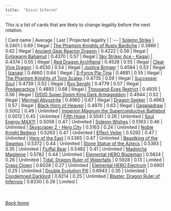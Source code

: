 ```yaml
---
title:  "Disco Inferno"
---
```


This is a list of cards that are likely to change legality before the next rotation.

| Card name | Average | Last | Projected legality |
| :-- |
[Solemn Strike](https://db.ygoprodeck.com/card/?search=Solemn%20Strike) | 0.2401 | 0.69 | Illegal |
[The Phantom Knights of Rusty Bardiche](https://db.ygoprodeck.com/card/?search=The%20Phantom%20Knights%20of%20Rusty%20Bardiche) | 0.3966 | 0.62 | Illegal |
[Ancient Gear Reactor Dragon](https://db.ygoprodeck.com/card/?search=Ancient%20Gear%20Reactor%20Dragon) | 0.4222 | 0.58 | Illegal |
[Evilswarm Bahamut](https://db.ygoprodeck.com/card/?search=Evilswarm%20Bahamut) | 0.4370 | 0.57 | Illegal |
[Sky Striker Ace - Kagari](https://db.ygoprodeck.com/card/?search=Sky%20Striker%20Ace%20-%20Kagari) | 0.4374 | 0.55 | Illegal |
[Red Dragon Archfiend](https://db.ygoprodeck.com/card/?search=Red%20Dragon%20Archfiend) | 0.4528 | 0.55 | Illegal |
[Clear Vice Dragon](https://db.ygoprodeck.com/card/?search=Clear%20Vice%20Dragon) | 0.4530 | 0.54 | Illegal |
[Justice Bringer](https://db.ygoprodeck.com/card/?search=Justice%20Bringer) | 0.4584 | 0.53 | Illegal |
[Izanagi](https://db.ygoprodeck.com/card/?search=Izanagi) | 0.4660 | 0.64 | Illegal |
[S-Force Pla-Tina](https://db.ygoprodeck.com/card/?search=S-Force%20Pla-Tina) | 0.4681 | 0.55 | Illegal |
[The Phantom Knights of Torn Scales](https://db.ygoprodeck.com/card/?search=The%20Phantom%20Knights%20of%20Torn%20Scales) | 0.4735 | 0.59 | Illegal |
[Successor Soul](https://db.ygoprodeck.com/card/?search=Successor%20Soul) | 0.4739 | 0.52 | Illegal |
[Ryu Senshi](https://db.ygoprodeck.com/card/?search=Ryu%20Senshi) | 0.4779 | 0.57 | Illegal |
[Predapractice](https://db.ygoprodeck.com/card/?search=Predapractice) | 0.4893 | 0.68 | Illegal |
[Thousand-Eyes Restrict](https://db.ygoprodeck.com/card/?search=Thousand-Eyes%20Restrict) | 0.4935 | 0.56 | Illegal |
[D/D/D Super Doom King Dark Armageddon](https://db.ygoprodeck.com/card/?search=D/D/D%20Super%20Doom%20King%20Dark%20Armageddon) | 0.4944 | 0.52 | Illegal |
[Mermail Abysstrite](https://db.ygoprodeck.com/card/?search=Mermail%20Abysstrite) | 0.4960 | 0.67 | Illegal |
[Dragon Seeker](https://db.ygoprodeck.com/card/?search=Dragon%20Seeker) | 0.4963 | 0.57 | Illegal |
[Black Horn of Heaven](https://db.ygoprodeck.com/card/?search=Black%20Horn%20of%20Heaven) | 0.4970 | 0.63 | Illegal |
[Gagagadraw](https://db.ygoprodeck.com/card/?search=Gagagadraw) | 0.5002 | 0.49 | Unlimited |
[Imperion Magnum the Superconductive Battlebot](https://db.ygoprodeck.com/card/?search=Imperion%20Magnum%20the%20Superconductive%20Battlebot) | 0.5012 | 0.45 | Unlimited |
[Fifth Hope](https://db.ygoprodeck.com/card/?search=Fifth%20Hope) | 0.5041 | 0.26 | Unlimited |
[Soul Energy MAX!!!](https://db.ygoprodeck.com/card/?search=Soul%20Energy%20MAX!!!) | 0.5058 | 0.47 | Unlimited |
[Solemn Wishes](https://db.ygoprodeck.com/card/?search=Solemn%20Wishes) | 0.5163 | 0.46 | Unlimited |
[Skyscraper 2 - Hero City](https://db.ygoprodeck.com/card/?search=Skyscraper%202%20-%20Hero%20City) | 0.5163 | 0.24 | Unlimited |
[Noble Knight Bedwyr](https://db.ygoprodeck.com/card/?search=Noble%20Knight%20Bedwyr) | 0.5263 | 0.47 | Unlimited |
[Effect Veiler](https://db.ygoprodeck.com/card/?search=Effect%20Veiler) | 0.5292 | 0.47 | Unlimited |
[Hero of the East](https://db.ygoprodeck.com/card/?search=Hero%20of%20the%20East) | 0.5365 | 0.47 | Unlimited |
[Beastking of the Swamps](https://db.ygoprodeck.com/card/?search=Beastking%20of%20the%20Swamps) | 0.5372 | 0.44 | Unlimited |
[Stone Statue of the Aztecs](https://db.ygoprodeck.com/card/?search=Stone%20Statue%20of%20the%20Aztecs) | 0.5393 | 0.35 | Unlimited |
[Fluffal Bear](https://db.ygoprodeck.com/card/?search=Fluffal%20Bear) | 0.5482 | 0.41 | Unlimited |
[Madolche Magileine](https://db.ygoprodeck.com/card/?search=Madolche%20Magileine) | 0.5782 | 0.44 | Unlimited |
[Elemental HERO Blazeman](https://db.ygoprodeck.com/card/?search=Elemental%20HERO%20Blazeman) | 0.5824 | 0.26 | Unlimited |
[Tidal, Dragon Ruler of Waterfalls](https://db.ygoprodeck.com/card/?search=Tidal,%20Dragon%20Ruler%20of%20Waterfalls) | 0.5928 | 0.13 | Limited |
[Crass Clown](https://db.ygoprodeck.com/card/?search=Crass%20Clown) | 0.6026 | 0.27 | Unlimited |
[Elemental HERO Electrum](https://db.ygoprodeck.com/card/?search=Elemental%20HERO%20Electrum) | 0.6901 | 0.25 | Unlimited |
[Double Evolution Pill](https://db.ygoprodeck.com/card/?search=Double%20Evolution%20Pill) | 0.6943 | 0.35 | Unlimited |
[Condemned Darklord](https://db.ygoprodeck.com/card/?search=Condemned%20Darklord) | 0.8214 | 0.25 | Unlimited |
[Blaster, Dragon Ruler of Infernos](https://db.ygoprodeck.com/card/?search=Blaster,%20Dragon%20Ruler%20of%20Infernos) | 0.8330 | 0.26 | Limited |

<br>

###### [Back home](index)